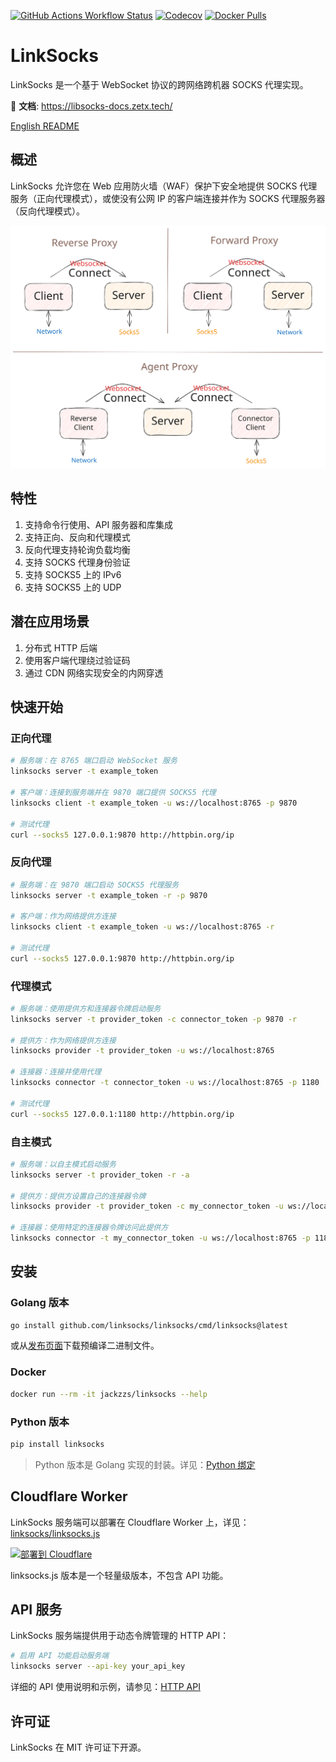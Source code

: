 [![GitHub Actions Workflow Status](https://img.shields.io/github/actions/workflow/status/linksocks/linksocks/ci.yml?logo=github&label=Tests)](https://github.com/linksocks/linksocks/actions) [![Codecov](https://img.shields.io/codecov/c/github/linksocks/linksocks?logo=codecov&logoColor=white)](https://app.codecov.io/gh/linksocks/linksocks/tree/main) [![Docker Pulls](https://img.shields.io/docker/pulls/jackzzs/linksocks?logo=docker&logoColor=white)](https://hub.docker.com/r/jackzzs/linksocks)

# LinkSocks

LinkSocks 是一个基于 WebSocket 协议的跨网络跨机器 SOCKS 代理实现。

📖 **文档**: https://libsocks-docs.zetx.tech/

[English README](README.md)

## 概述

LinkSocks 允许您在 Web 应用防火墙（WAF）保护下安全地提供 SOCKS 代理服务（正向代理模式），或使没有公网 IP 的客户端连接并作为 SOCKS 代理服务器（反向代理模式）。

![架构图](https://github.com/linksocks/linksocks/raw/main/images/abstract.svg)

## 特性

1. 支持命令行使用、API 服务器和库集成
2. 支持正向、反向和代理模式
3. 反向代理支持轮询负载均衡
4. 支持 SOCKS 代理身份验证
5. 支持 SOCKS5 上的 IPv6
6. 支持 SOCKS5 上的 UDP

## 潜在应用场景

1. 分布式 HTTP 后端
2. 使用客户端代理绕过验证码
3. 通过 CDN 网络实现安全的内网穿透

## 快速开始

### 正向代理

```bash
# 服务端：在 8765 端口启动 WebSocket 服务
linksocks server -t example_token

# 客户端：连接到服务端并在 9870 端口提供 SOCKS5 代理
linksocks client -t example_token -u ws://localhost:8765 -p 9870

# 测试代理
curl --socks5 127.0.0.1:9870 http://httpbin.org/ip
```

### 反向代理

```bash
# 服务端：在 9870 端口启动 SOCKS5 代理服务
linksocks server -t example_token -r -p 9870

# 客户端：作为网络提供方连接
linksocks client -t example_token -u ws://localhost:8765 -r

# 测试代理
curl --socks5 127.0.0.1:9870 http://httpbin.org/ip
```

### 代理模式

```bash
# 服务端：使用提供方和连接器令牌启动服务
linksocks server -t provider_token -c connector_token -p 9870 -r

# 提供方：作为网络提供方连接
linksocks provider -t provider_token -u ws://localhost:8765

# 连接器：连接并使用代理
linksocks connector -t connector_token -u ws://localhost:8765 -p 1180

# 测试代理
curl --socks5 127.0.0.1:1180 http://httpbin.org/ip
```

### 自主模式

```bash
# 服务端：以自主模式启动服务
linksocks server -t provider_token -r -a

# 提供方：提供方设置自己的连接器令牌
linksocks provider -t provider_token -c my_connector_token -u ws://localhost:8765

# 连接器：使用特定的连接器令牌访问此提供方
linksocks connector -t my_connector_token -u ws://localhost:8765 -p 1180
```

## 安装

### Golang 版本
```bash
go install github.com/linksocks/linksocks/cmd/linksocks@latest
```

或从[发布页面](https://github.com/linksocks/linksocks/releases)下载预编译二进制文件。

### Docker
```bash
docker run --rm -it jackzzs/linksocks --help
```

### Python 版本
```bash
pip install linksocks
```

> Python 版本是 Golang 实现的封装。详见：[Python 绑定](https://libsocks-docs.zetx.tech/python/)

## Cloudflare Worker

LinkSocks 服务端可以部署在 Cloudflare Worker 上，详见：[linksocks/linksocks.js](https://github.com/linksocks/linksocks.js)

[![部署到 Cloudflare](https://deploy.workers.cloudflare.com/button)](https://deploy.workers.cloudflare.com/?url=https://github.com/linksocks/linksocks.js)

linksocks.js 版本是一个轻量级版本，不包含 API 功能。

## API 服务

LinkSocks 服务端提供用于动态令牌管理的 HTTP API：

```bash
# 启用 API 功能启动服务端
linksocks server --api-key your_api_key
```

详细的 API 使用说明和示例，请参见：[HTTP API](https://libsocks-docs.zetx.tech/guide/http-api)

## 许可证

LinkSocks 在 MIT 许可证下开源。
